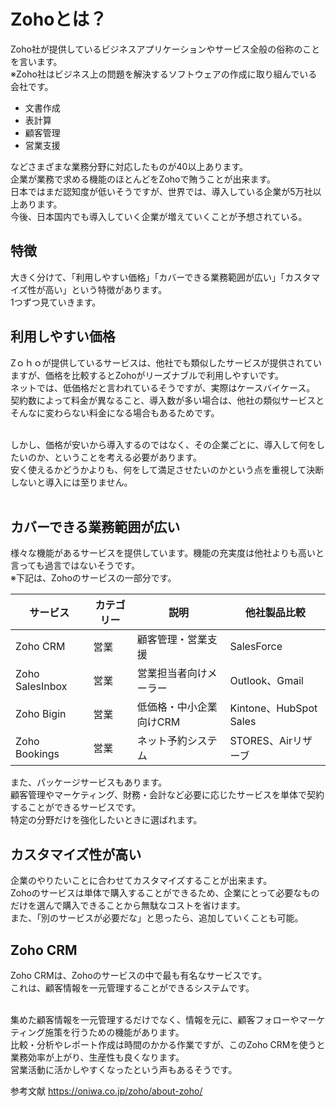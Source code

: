 # Zohoとは？
Zoho社が提供しているビジネスアプリケーションやサービス全般の俗称のことを言います。<br>
※Zoho社はビジネス上の問題を解決するソフトウェアの作成に取り組んでいる会社です。<br>

- 文書作成
- 表計算
- 顧客管理
- 営業支援

などさまざまな業務分野に対応したものが40以上あります。<br>
企業が業務で求める機能のほとんどをZohoで賄うことが出来ます。<br>
日本ではまだ認知度が低いそうですが、世界では、導入している企業が5万社以上あります。<br>
今後、日本国内でも導入していく企業が増えていくことが予想されている。<br>

## 特徴
大きく分けて、「利用しやすい価格」「カバーできる業務範囲が広い」「カスタマイズ性が高い」という特徴があります。<br>
1つずつ見ていきます。<br>

## 利用しやすい価格
Zｏｈｏが提供しているサービスは、他社でも類似したサービスが提供されていますが、価格を比較するとZohoがリーズナブルで利用しやすいです。<br>
ネットでは、低価格だと言われているそうですが、実際はケースバイケース。<br>
契約数によって料金が異なること、導入数が多い場合は、他社の類似サービスとそんなに変わらない料金になる場合もあるためです。<br><br>

しかし、価格が安いから導入するのではなく、その企業ごとに、導入して何をしたいのか、ということを考える必要があります。<br>
安く使えるかどうかよりも、何をして満足させたいのかという点を重視して決断しないと導入には至りません。<br><br>

## カバーできる業務範囲が広い
様々な機能があるサービスを提供しています。機能の充実度は他社よりも高いと言っても過言ではないそうです。<br>
※下記は、Zohoのサービスの一部分です。<br>

|サービス	                 |カテゴリー	    |説明             | 	他社製品比較   |
|------------------------|------------|----------------|----------------|
|Zoho CRM                |営業         |顧客管理・営業支援  | SalesForce     |
|Zoho SalesInbox         |	営業       |	営業担当者向けメーラー	|Outlook、Gmail   |
|Zoho Bigin	             |営業       |	低価格・中小企業向けCRM|	Kintone、HubSpot Sales|
|Zoho Bookings           |	営業	|ネット予約システム	|STORES、Airリザーブ|

また、パッケージサービスもあります。<br>
顧客管理やマーケティング、財務・会計など必要に応じたサービスを単体で契約することができるサービスです。<br>
特定の分野だけを強化したいときに選ばれます。<br>


## カスタマイズ性が高い
企業のやりたいことに合わせてカスタマイズすることが出来ます。<br>
Zohoのサービスは単体で購入することができるため、企業にとって必要なものだけを選んで購入できることから無駄なコストを省けます。<br>
また、「別のサービスが必要だな」と思ったら、追加していくことも可能。<br>

## Zoho CRM
Zoho CRMは、Zohoのサービスの中で最も有名なサービスです。<br>
これは、顧客情報を一元管理することができるシステムです。<br><br>

集めた顧客情報を一元管理するだけでなく、情報を元に、顧客フォローやマーケティング施策を行うための機能があります。<br>
比較・分析やレポート作成は時間のかかる作業ですが、このZoho CRMを使うと業務効率が上がり、生産性も良くなります。<br>
営業活動に活かしやすくなったという声もあるそうです。<br>


参考文献
https://oniwa.co.jp/zoho/about-zoho/
